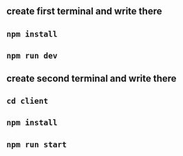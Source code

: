 ## create first terminal and write there
## `npm install`
## `npm run dev`

## create second terminal and write there
## `cd client`
## `npm install`
## `npm run start`
